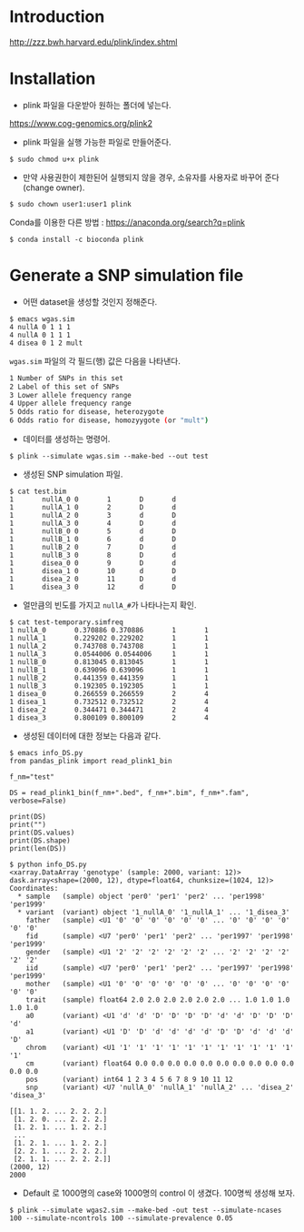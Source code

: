 # Introduction

<http://zzz.bwh.harvard.edu/plink/index.shtml>

# Installation

- plink 파일을 다운받아 원하는 폴더에 넣는다.

<a href="https://www.cog-genomics.org/plink2" target="_blank"> https://www.cog-genomics.org/plink2 </a>

- plink 파일을 실행 가능한 파일로 만들어준다.
```
$ sudo chmod u+x plink
```

- 만약 사용권한이 제한된어 실행되지 않을 경우, 소유자를 사용자로 바꾸어 준다 (change owner).
```
$ sudo chown user1:user1 plink
```

Conda를 이용한 다른 방법 : <a href="https://anaconda.org/search?q=plink" target="_blank"> https://anaconda.org/search?q=plink </a>
```
$ conda install -c bioconda plink
```

# Generate a SNP simulation file
- 어떤 dataset을 생성할 것인지 정해준다.
```
$ emacs wgas.sim
4 nullA 0 1 1 1
4 nullA 0 1 1 1
4 disea 0 1 2 mult
```
`wgas.sim` 파일의 각 필드(행) 값은 다음을 나타낸다.
```sh
1 Number of SNPs in this set
2 Label of this set of SNPs
3 Lower allele frequency range
4 Upper allele frequency range
5 Odds ratio for disease, heterozygote
6 Odds ratio for disease, homozyygote (or "mult")
```
- 데이터를 생성하는 명령어.
```
$ plink --simulate wgas.sim --make-bed --out test
```

- 생성된 SNP simulation 파일.
```
$ cat test.bim
1       nullA_0 0       1       D       d
1       nullA_1 0       2       D       d
1       nullA_2 0       3       d       D
1       nullA_3 0       4       D       d
1       nullB_0 0       5       d       D
1       nullB_1 0       6       d       D
1       nullB_2 0       7       D       d
1       nullB_3 0       8       D       d
1       disea_0 0       9       D       d
1       disea_1 0       10      d       D
1       disea_2 0       11      D       d
1       disea_3 0       12      d       D
```

- 얼만큼의 빈도를 가지고 `nullA_#`가 나타나는지 확인.
```
$ cat test-temporary.simfreq
1 nullA_0       0.370886 0.370886       1       1
1 nullA_1       0.229202 0.229202       1       1
1 nullA_2       0.743708 0.743708       1       1
1 nullA_3       0.0544006 0.0544006     1       1
1 nullB_0       0.813045 0.813045       1       1
1 nullB_1       0.639096 0.639096       1       1
1 nullB_2       0.441359 0.441359       1       1
1 nullB_3       0.192305 0.192305       1       1
1 disea_0       0.266559 0.266559       2       4
1 disea_1       0.732512 0.732512       2       4
1 disea_2       0.344471 0.344471       2       4
1 disea_3       0.800109 0.800109       2       4
```

- 생성된 데이터에 대한 정보는 다음과 같다.
```
$ emacs info_DS.py
from pandas_plink import read_plink1_bin

f_nm="test"

DS = read_plink1_bin(f_nm+".bed", f_nm+".bim", f_nm+".fam", verbose=False)

print(DS)
print("")
print(DS.values)
print(DS.shape)
print(len(DS))
```
```
$ python info_DS.py
<xarray.DataArray 'genotype' (sample: 2000, variant: 12)>
dask.array<shape=(2000, 12), dtype=float64, chunksize=(1024, 12)>
Coordinates:
  * sample   (sample) object 'per0' 'per1' 'per2' ... 'per1998' 'per1999'
  * variant  (variant) object '1_nullA_0' '1_nullA_1' ... '1_disea_3'
    father   (sample) <U1 '0' '0' '0' '0' '0' '0' ... '0' '0' '0' '0' '0' '0'
    fid      (sample) <U7 'per0' 'per1' 'per2' ... 'per1997' 'per1998' 'per1999'
    gender   (sample) <U1 '2' '2' '2' '2' '2' '2' ... '2' '2' '2' '2' '2' '2'
    iid      (sample) <U7 'per0' 'per1' 'per2' ... 'per1997' 'per1998' 'per1999'
    mother   (sample) <U1 '0' '0' '0' '0' '0' '0' ... '0' '0' '0' '0' '0' '0'
    trait    (sample) float64 2.0 2.0 2.0 2.0 2.0 2.0 ... 1.0 1.0 1.0 1.0 1.0
    a0       (variant) <U1 'd' 'd' 'D' 'D' 'D' 'D' 'd' 'd' 'D' 'D' 'D' 'd'
    a1       (variant) <U1 'D' 'D' 'd' 'd' 'd' 'd' 'D' 'D' 'd' 'd' 'd' 'D'
    chrom    (variant) <U1 '1' '1' '1' '1' '1' '1' '1' '1' '1' '1' '1' '1'
    cm       (variant) float64 0.0 0.0 0.0 0.0 0.0 0.0 0.0 0.0 0.0 0.0 0.0 0.0
    pos      (variant) int64 1 2 3 4 5 6 7 8 9 10 11 12
    snp      (variant) <U7 'nullA_0' 'nullA_1' 'nullA_2' ... 'disea_2' 'disea_3'

[[1. 1. 2. ... 2. 2. 2.]
 [1. 2. 0. ... 2. 2. 2.]
 [1. 2. 1. ... 1. 2. 2.]
 ...
 [1. 2. 1. ... 1. 2. 2.]
 [2. 2. 1. ... 2. 2. 2.]
 [2. 1. 1. ... 2. 2. 2.]]
(2000, 12)
2000
```

- Default 로 1000명의 case와 1000명의 control 이 생겼다. 100명씩 생성해 보자.
```
$ plink --simulate wgas2.sim --make-bed -out test --simulate-ncases 100 --simulate-ncontrols 100 --simulate-prevalence 0.05
```
